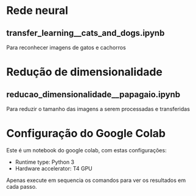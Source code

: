 # Rede neural
## transfer_learning__cats_and_dogs.ipynb
Para reconhecer imagens de gatos e cachorros
# Redução de dimensionalidade
## reducao_dimensionalidade__papagaio.ipynb
Para reduzir o tamanho das imagens a serem processadas e transferidas
# Configuração do Google Colab
Este é um notebook do google colab, com estas configurações:
- Runtime type: Python 3
- Hardware accelerator: T4 GPU

Apenas execute em sequencia os comandos para ver os resultados em cada passo.

